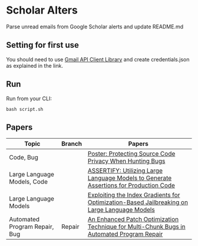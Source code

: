 # Scholar Alters
Parse unread emails from Google Scholar alerts and update README.md

## Setting for first use
You should need to use [Gmail API Client Library](https://developers.google.com/gmail/api/quickstart/python) and create
credentials.json as explained in the link.

## Run
Run from your CLI:
```
bash script.sh
```
## Papers

| Topic | Branch | Papers |
| --- | --- | --- |
| Code, Bug |  | [Poster: Protecting Source Code Privacy When Hunting Bugs](https://scholar.google.com/scholar_url?url=https://dl.acm.org/doi/abs/10.1145/3658644.3691407&hl=vi&sa=X&d=599183961569356799&ei=SmJiZ-zXOfuh6rQPyJS1-Ao&scisig=AFWwaeb6QLWU8ryBB2LTdyyLspBz&oi=scholaralrt&hist=apJ4fD8AAAAJ:11355862984917483435:AFWwaeZvT_NNWQMu4_zZrEW644gW&html=&pos=0&folt=rel) |
| Large Language Models, Code |  | [ASSERTIFY: Utilizing Large Language Models to Generate Assertions for Production Code](https://scholar.google.com/scholar_url?url=https://arxiv.org/pdf/2411.16927&hl=vi&sa=X&d=9597535331360169616&ei=SmJiZ-zXOfuh6rQPyJS1-Ao&scisig=AFWwaeasfpbn1m9S3Gwbr2a0jm-a&oi=scholaralrt&hist=apJ4fD8AAAAJ:11355862984917483435:AFWwaeZvT_NNWQMu4_zZrEW644gW&html=&pos=1&folt=rel) |
| Large Language Models |  | [Exploiting the Index Gradients for Optimization-Based Jailbreaking on Large Language Models](https://scholar.google.com/scholar_url?url=https://arxiv.org/pdf/2412.08615&hl=en&sa=X&d=1505461672460144292&ei=SmJiZ_XjNoqay9YP7tS9WQ&scisig=AFWwaeaoUFetzEEeaN5Cy8IMdfVZ&oi=scholaralrt&hist=apJ4fD8AAAAJ:3096313017463695374:AFWwaeb8R4GEV1B4xk_Cz2b6H7gj&html=&pos=0&folt=rel) |
| Automated Program Repair, Bug | Repair | [An Enhanced Patch Optimization Technique for Multi-Chunk Bugs in Automated Program Repair](https://scholar.google.com/scholar_url?url=https://koreascience.kr/article/JAKO202433256422304.pdf&hl=en&sa=X&d=2215469316861708322&ei=SmJiZ8yMOJXMy9YPy72wsQc&scisig=AFWwaeb5snikkuSzo1QiNutna2-R&oi=scholaralrt&hist=apJ4fD8AAAAJ:11137134570824175991:AFWwaeZJgvZkFmSwNlRigHvrI7d8&html=&pos=0&folt=rel) |
